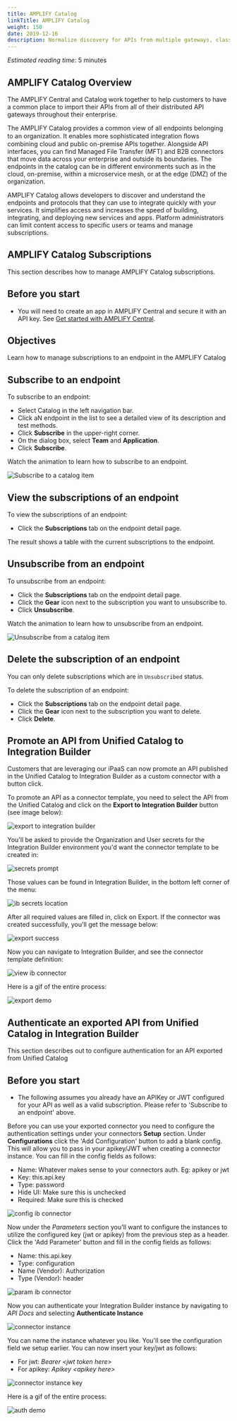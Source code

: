 ```yaml
---
title: AMPLIFY Catalog
linkTitle: AMPLIFY Catalog
weight: 150
date: 2019-12-16
description: Normalize discovery for APIs from multiple gateways, classify your services to support multiple audiences (partners, IT, business), control consumer subscription to access your APIs, and extend your APIs to be reused in other integration ﬂows.
---
```


*Estimated reading time*: 5 minutes

## AMPLIFY Catalog Overview

The AMPLIFY Central and Catalog work together to help customers to have a common place to import their APIs from all of their distributed API gateways throughout their enterprise.

The AMPLIFY Catalog provides a common view of all endpoints belonging to an organization. It enables more sophisticated integration ﬂows combining cloud and public on-premise APIs together.
Alongside API interfaces, you can find Managed File Transfer (MFT) and B2B connectors that move data across your enterprise and outside its boundaries. The endpoints in the catalog can be in different environments such as in the cloud, on-premise, within a microservice mesh, or at the edge (DMZ) of the organization.

AMPLIFY Catalog allows developers to discover and understand the endpoints and protocols that they can use to integrate quickly with your services. It simplifies access and increases the speed of building, integrating, and deploying new services and apps. Platform administrators can limit content access to specific users or teams and manage subscriptions.

## AMPLIFY Catalog Subscriptions

This section describes how to manage AMPLIFY Catalog subscriptions.

## Before you start

* You will need to create an app in AMPLIFY Central and secure it with an API key. See [Get started with AMPLIFY Central](/docs/central/quickstart).

## Objectives

Learn how to manage subscriptions to an endpoint in the AMPLIFY Catalog

## Subscribe to an endpoint

To subscribe to an endpoint:

* Select Catalog in the left navigation bar.
* Click aN endpoint in the list to see a detailed view of its description and test methods.
* Click **Subscribe** in the upper-right corner.
* On the dialog box, select **Team** and **Application**.
* Click **Subscribe**.

Watch the animation to learn how to subscribe to an endpoint.

![Subscribe to a catalog item](/Images/central/catalog_subscribe.gif)

## View the subscriptions of an endpoint

To view the subscriptions of an endpoint:

* Click the **Subscriptions** tab on the endpoint detail page.

The result shows a table with the current subscriptions to the endpoint.

## Unsubscribe from an endpoint

To unsubscribe from an endpoint:

* Click the **Subscriptions** tab on the endpoint detail page.
* Click the **Gear** icon next to the subscription you want to unsubscribe to.
* Click **Unsubscribe**.

Watch the animation to learn how to unsubscribe from an endpoint.

![Unsubscribe from a catalog item](/Images/central/catalog_unsubscribe.gif)

## Delete the subscription of an endpoint

You can only delete subscriptions which are in `Unsubscribed` status.

To delete the subscription of an endpoint:

* Click the **Subscriptions** tab on the endpoint detail page.
* Click the **Gear** icon next to the subscription you want to delete.
* Click **Delete**.

## Promote an API from Unified Catalog to Integration Builder

Customers that are leveraging our iPaaS can now promote an API published in the Unified Catalog to Integration Builder as a custom connector with a button click. 

To promote an API as a connector template, you need to select the API from the Unified Catalog and click on the **Export to Integration Builder** button (see image below):

![export to integration builder](/Images/central/catalog_export_to_integration_builder.png)

You'll be asked to provide the Organization and User secrets for the Integration Builder environment you'd want the connector template to be created in: 

![secrets prompt](/Images/central/catalog_export_secrets_prompt.png)

Those values can be found in Integration Builder, in the bottom left corner of the menu: 

![ib secrets location](/Images/central/catalog_export_ib_secrets.png)

After all required values are filled in, click on Export. If the connector was created successfully, you'll get the message below:

![export success](/Images/central/catalog_export_success.png)

Now you can navigate to Integration Builder, and see the connector template definition: 

![view ib connector](/Images/central/catalog_export_view_exported.png)

Here is a gif of the entire process:

![export demo](/Images/central/catalog_export.gif)


## Authenticate an exported API from Unified Catalog in Integration Builder

This section describes out to configure authentication for an API exported from Unified Catalog

## Before you start

* The following assumes you already have an APIKey or JWT configured for your API as well as a valid subscription. Please refer to 'Subscribe to an endpoint' above.

Before you can use your exported connector you need to configure the authentication settings under your connectors **Setup** section. Under **Configurations** click the 'Add Configuration' button to add a blank config. This will allow you to pass in your apikey/JWT when creating a connector instance. You can fill in the config fields as follows:

* Name: Whatever makes sense to your connectors auth. Eg: apikey or jwt
* Key: this.api.key
* Type: password
* Hide UI: Make sure this is unchecked
* Required: Make sure this is checked

![config ib connector](/Images/central/catalog_export_IB_auth_config.png)

Now under the *Parameters* section you'll want to configure the instances to utilize the configured key (jwt or apikey) from the previous step as a header. Click the 'Add Parameter' button and fill in the config fields as follows:

* Name: this.api.key
* Type: configuration
* Name (Vendor): Authorization
* Type (Vendor): header

![param ib connector](/Images/central/catalog_export_IB_auth_param.png)

Now you can authenticate your Integration Builder instance by navigating to *API Docs* and selecting **Authenticate Instance**

![connector instance](/Images/central/catalog_export_IB_auth_instance.png)

You can name the instance whatever you like. You'll see the configuration field we setup earlier. You can now insert your key/jwt as follows:

* For jwt: *Bearer \<jwt token here\>*
* For apikey: *Apikey \<apikey here\>*

![connector instance key](/Images/central/catalog_export_IB_auth_instance_key.png)

Here is a gif of the entire process:

![auth demo](/Images/central/catalog_auth.gif)